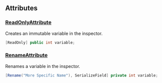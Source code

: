 ## Attributes 

### [ReadOnlyAttribute](Attributes/Runtime/ReadOnlyAttribute.cs)
Creates an immutable variable in the inspector.
```csharp
[ReadOnly] public int variable; 
```

### [RenameAttribute](Attributes/Runtime/RenameAttribute.cs)
Renames a variable in the inspector.
```csharp
[Rename("More Specific Name"), SerializeField] private int variable; 
```